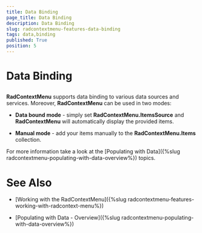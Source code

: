 ```yaml
---
title: Data Binding
page_title: Data Binding
description: Data Binding
slug: radcontextmenu-features-data-binding
tags: data,binding
published: True
position: 5
---
```


# Data Binding



## 

__RadContextMenu__ supports data binding to various data sources and services. Moreover, __RadContextMenu__ can be used in two modes:

* __Data bound mode__ - simply set __RadContextMenu.ItemsSource__ and __RadContextMenu__ will automatically display the provided items.

* __Manual mode__ - add your items manually to the __RadContextMenu.Items__ collection. 

For more information take a look at the [Populating with Data]({%slug radcontextmenu-populating-with-data-overview%}) topics.

# See Also

 * [Working with the RadContextMenu]({%slug radcontextmenu-features-working-with-radcontext-menu%})

 * [Populating with Data - Overview]({%slug radcontextmenu-populating-with-data-overview%})
